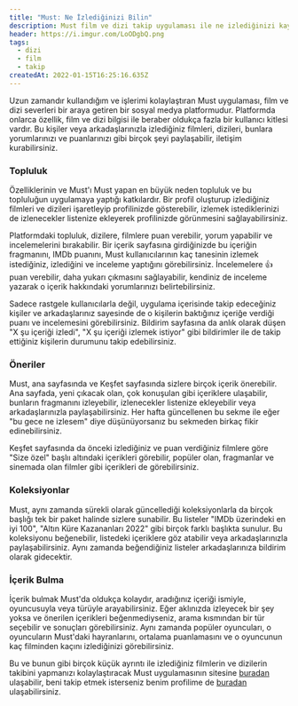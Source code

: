 ```yaml
---
title: "Must: Ne İzlediğinizi Bilin"
description: Must film ve dizi takip uygulaması ile ne izlediğinizi kaydedin, arkadaşlarınızla bağlantı kurun, izleyecek yeni şeyler ve çok daha fazlasını bulun!
header: https://i.imgur.com/LoODgbQ.png
tags:
  - dizi
  - film
  - takip
createdAt: 2022-01-15T16:25:16.635Z
---
```


Uzun zamandır kullandığım ve işlerimi kolaylaştıran Must uygulaması, film ve dizi severleri bir araya getiren bir sosyal medya platformudur. Platformda onlarca özellik, film ve dizi bilgisi ile beraber oldukça fazla bir kullanıcı kitlesi vardır. Bu kişiler veya arkadaşlarınızla izlediğiniz filmleri, dizileri, bunlara yorumlarınızı ve puanlarınızı gibi birçok şeyi paylaşabilir, iletişim kurabilirsiniz.

### Topluluk

Özelliklerinin ve Must'ı Must yapan en büyük neden topluluk ve bu topluluğun uygulamaya yaptığı katkılardır. Bir profil oluşturup izlediğiniz filmleri ve dizileri işaretleyip profilinizde gösterebilir, izlemek istediklerinizi de izlenecekler listenize ekleyerek profilinizde görünmesini sağlayabilirsiniz.

Platformdaki topluluk, dizilere, filmlere puan verebilir, yorum yapabilir ve incelemelerini bırakabilir. Bir içerik sayfasına girdiğinizde bu içeriğin fragmanını, IMDb puanını, Must kullanıcılarının kaç tanesinin izlemek istediğiniz, izlediğini ve inceleme yaptığını görebilirsiniz. İncelemelere 👍 puan verebilir, daha yukarı çıkmasını sağlayabilir, kendiniz de inceleme yazarak o içerik hakkındaki yorumlarınızı belirtebilirsiniz.

<blog-image-container>
  <smart-image src="https://i.imgur.com/kUeBCbo.jpg"></smart-image>
  <smart-image src="https://i.imgur.com/yzIBuLt.jpg"></smart-image>
  <smart-image src="https://i.imgur.com/x0IBPa6.png"></smart-image>
</blog-image-container>

Sadece rastgele kullanıcılarla değil, uygulama içerisinde takip edeceğiniz kişiler ve arkadaşlarınız sayesinde de o kişilerin baktığınız içeriğe verdiği puanı ve incelemesini görebilirsiniz. Bildirim sayfasına da anlık olarak düşen "X şu içeriği izledi", "X şu içeriği izlemek istiyor" gibi bildirimler ile de takip ettiğiniz kişilerin durumunu takip edebilirsiniz.

### Öneriler

Must, ana sayfasında ve Keşfet sayfasında sizlere birçok içerik önerebilir. Ana sayfada, yeni çıkacak olan, çok konuşulan gibi içeriklere ulaşabilir, bunların fragmanını izleyebilir, izlenecekler listenize ekleyebilir veya arkadaşlarınızla paylaşabilirsiniz. Her hafta güncellenen bu sekme ile eğer "bu gece ne izlesem" diye düşünüyorsanız bu sekmeden birkaç fikir edinebilirsiniz.

<blog-image-container>
  <smart-image src="https://i.imgur.com/aHoMnzV.jpg"></smart-image>
  <smart-image src="https://i.imgur.com/pMxcSeG.jpg"></smart-image>
  <smart-image src="https://i.imgur.com/AeV48bn.jpg"></smart-image>
</blog-image-container>

Keşfet sayfasında da önceki izlediğiniz ve puan verdiğiniz filmlere göre "Size özel" başlıı altındaki içerikleri görebilir, popüler olan, fragmanlar ve sinemada olan filmler gibi içerikleri de görebilirsiniz.

### Koleksiyonlar

Must, aynı zamanda sürekli olarak güncellediği koleksiyonlarla da birçok başlığı tek bir paket halinde sizlere sunabilir. Bu listeler "IMDb üzerindeki en iyi 100", "Altın Küre Kazananları 2022" gibi birçok farklı başlıkta sunulur. Bu koleksiyonu beğenebilir, listedeki içeriklere göz atabilir veya arkadaşlarınızla paylaşabilirsiniz. Aynı zamanda beğendiğiniz listeler arkadaşlarınıza bildirim olarak gidecektir.

<blog-image-container>
  <smart-image src="https://i.imgur.com/BygZQxD.png"></smart-image>
  <smart-image src="https://i.imgur.com/rF7vxwQ.jpg"></smart-image>
</blog-image-container>

### İçerik Bulma

İçerik bulmak Must'da oldukça kolaydır, aradığınız içeriği ismiyle, oyuncusuyla veya türüyle arayabilirsiniz. Eğer aklınızda izleyecek bir şey yoksa ve önerilen içerikleri beğenmediyseniz, arama kısmından bir tür seçebilir ve sonuçları görebilirsiniz. Aynı zamanda popüler oyuncuları, o oyuncuların Must'daki hayranlarını, ortalama puanlamasını ve o oyuncunun kaç filminden kaçını izlediğinizi görebilirsiniz.

<blog-image-container>
  <smart-image src="https://i.imgur.com/HMLiAl8.jpg"></smart-image>
  <smart-image src="https://i.imgur.com/C2KDnHg.jpg"></smart-image>
</blog-image-container>

Bu ve bunun gibi birçok küçük ayrıntı ile izlediğiniz filmlerin ve dizilerin takibini yapmanızı kolaylaştıracak Must uygulamasının sitesine [buradan](https://mustapp.com/) ulaşabilir, beni takip etmek isterseniz benim profilime de [buradan](https://mustapp.com/@eggsydev) ulaşabilirsiniz.

